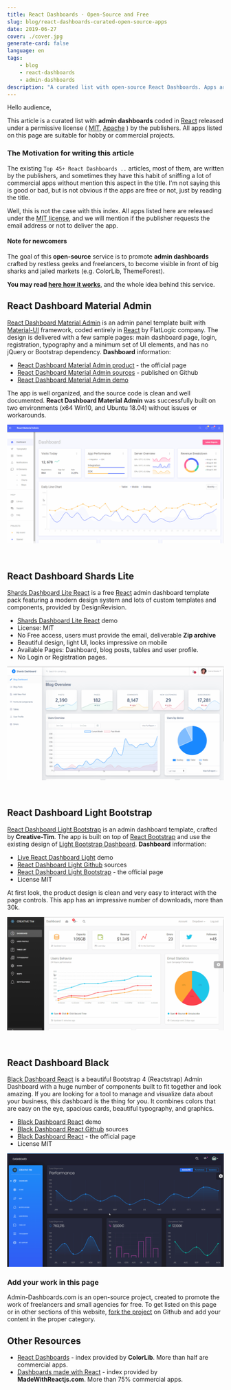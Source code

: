 ```yaml
---
title: React Dashboards - Open-Source and Free
slug: blog/react-dashboards-curated-open-source-apps
date: 2019-06-27
cover: ./cover.jpg
generate-card: false
language: en
tags:
    - blog
    - react-dashboards
    - admin-dashboards
description: "A curated list with open-source React Dashboards. Apps are released under MIT license, suitable for hobby or commercial projects."
---
```


Hello audience, 

This article is a curated list with **admin dashboards** coded in [React](https://reactjs.org/) 
released under a permissive license ( [MIT](https://en.wikipedia.org/wiki/MIT_License), [Apache](https://en.wikipedia.org/wiki/Apache_License) ) 
by the publishers. 
All apps listed on this page are suitable for hobby or commercial projects.

### The Motivation for writing this article

The existing `Top 45+ React Dashboards ..` articles, most of them, are written by the publishers, 
and sometimes they have this habit of sniffing a lot of commercial apps without mention this aspect in the title. 
I'm not saying this is good or bad, but is not obvious if the apps are free or not, just by reading the title. 

Well, this is not the case with this index. All apps listed here are released under the [MIT license](https://en.wikipedia.org/wiki/MIT_License), 
and we will mention if the publisher requests the email address or not to deliver the app.


#### Note for newcomers
The goal of this **open-source** service is to promote **admin dashboards** crafted by restless geeks and freelancers, 
to become visible in front of big sharks and jailed markets (e.g. ColorLib, ThemeForest).  

**You may read [here how it works](/how-it-works)**, and the whole idea behind this service.  

## React Dashboard Material Admin

[React Dashboard Material Admin](https://flatlogic.com/admin-dashboards/react-material-admin) is an admin panel template 
built with [Material-UI](https://material-ui.com/) framework, coded entirely in [React](https://reactjs.org/) by FlatLogic company. 
The design is delivered with a few sample pages: main dashboard page, login, registration, typography and a minimum set of UI elements, 
and has no jQuery or Bootstrap dependency. **Dashboard** information:

 - [React Dashboard Material Admin product](https://flatlogic.com/admin-dashboards/react-material-admin) - the official page
 - [React Dashboard Material Admin sources](https://github.com/flatlogic/react-material-admin) - published on Github
 - [React Dashboard Material Admin demo](https://flatlogic.com/admin-dashboards/react-material-admin/demo)

The app is well organized, and the source code is clean and well documented. 
**React Dashboard Material Admin** was successfully built on two environments (x64 Win10, and Ubuntu 18.04) without issues or workarounds.

![React Dashboard Material Admin - Animated presentation in gif format.](https://raw.githubusercontent.com/app-generator/static/master/admin-dashboards/react-dashboard-material-admin-flatlogic-intro.gif)

<br />

## React Dashboard Shards Lite

[Shards Dashboard Lite React](https://designrevision.com/downloads/shards-dashboard-lite-react/) is a free [React](https://reactjs.org/) admin dashboard 
template pack featuring a modern design system and lots of custom templates and components, provided by DesignRevision. 

 - [Shards Dashboard Lite React](https://designrevision.com/demo/shards-dashboard-lite-react/blog-overview) demo
 - License: MIT
 - No Free access, users must provide the email, deliverable **Zip archive**
 - Beautiful design, light UI, looks impressive on mobile
 - Available Pages: Dashboard, blog posts, tables and user profile. 
 - No Login or Registration pages. 

![React Dashboard Shards Lite - Animated presentation in gif format.](https://raw.githubusercontent.com/app-generator/static/master/admin-dashboards/react-dashboard-shards-light-intro.gif)

<br />

## React Dashboard Light Bootstrap

[React Dashboard Light Bootstrap](https://www.creative-tim.com/product/light-bootstrap-dashboard-react) is an admin dashboard template, crafted by **Creative-Tim**. The app is built on top of [React Bootstrap](https://5c507d49471426000887a6a7--react-bootstrap.netlify.com/) and use the existing design of [Light Bootstrap Dashboard](https://www.creative-tim.com/product/light-bootstrap-dashboard). **Dashboard** information:

 - [Live React Dashboard Light](https://demos.creative-tim.com/light-bootstrap-dashboard-react/) demo
 - [React Dashboard Light Github](https://github.com/creativetimofficial/light-bootstrap-dashboard-react) sources
 - [React Dashboard Light Bootstrap](https://www.creative-tim.com/product/light-bootstrap-dashboard-react) - the official page
 - License MIT 

At first look, the product design is clean and very easy to interact with the page controls. 
This app has an impressive number of downloads, more than 30k.  

![React Dashboard Light Bootstrap - Animated presentation in gif format.](https://raw.githubusercontent.com/app-generator/static/master/admin-dashboards/react-dashboard-light-intro.gif)

<br />

## React Dashboard Black

[Black Dashboard React](https://www.creative-tim.com/product/black-dashboard-react) is a beautiful Bootstrap 4 (Reactstrap) Admin Dashboard with a huge number of components built to fit together and look amazing. If you are looking for a tool to manage and visualize data about your business, this dashboard is the thing for you. It combines colors that are easy on the eye, spacious cards, beautiful typography, and graphics.

 - [Black Dashboard React](https://demos.creative-tim.com/black-dashboard-react/) demo
 - [Black Dashboard React Github](https://github.com/creativetimofficial/black-dashboard-react) sources
 - [Black Dashboard React](https://www.creative-tim.com/product/black-dashboard-react) - the official page
 - License MIT 

![Black Dashboard React - Animated presentation in gif format.](https://raw.githubusercontent.com/app-generator/static/master/admin-dashboards/react-dashboard-black-intro.gif)

### Add your work in this page

Admin-Dashboards.com is an open-source project, created to promote the work of freelancers and small agencies for free.
To get listed on this page or in other sections of this website, [fork the project](https://github.com/admin-dashboards/dashboards) on Github and add your content in the proper category. 

## Other Resources
 - [React Dashboards](https://colorlib.com/wp/react-dashboard-templates/) - index provided by **ColorLib**. More than half are commercial apps.
 - [Dashboards made with React](https://madewithreactjs.com/dashboards) - index provided by **MadeWithReactjs.com**. More than 75% commercial apps.


